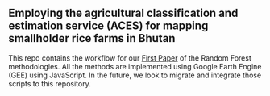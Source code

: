 ## Employing the agricultural classification and estimation service (ACES) for mapping smallholder rice farms in Bhutan

This repo contains the workflow for our [First Paper](https://www.frontiersin.org/articles/10.3389/fenvs.2023.1137835/full) of the Random Forest methodologies.  All the methods are implemented using Google Earth Engine (GEE) using JavaScript. In the future, we look to migrate and integrate those scripts to this repository.
